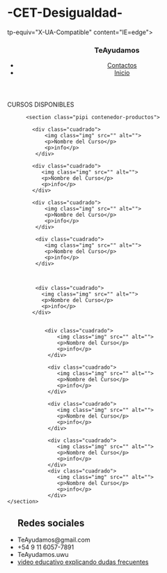 # -CET-Desigualdad-
<!DOCTYPE
<html lang="en">
<head>tp-equiv="X-UA-Compatible" content="IE=edge">
    <meta name="viewport" content="width=device-width, initial-scale=1.0">
    <link href='https://unpkg.com/boxicons@2.1.4/css/boxicons.min.css' rel='stylesheet'>
    <link rel="icon" type="image/png" href="">
    <link rel="stylesheet" href="../inicio/index.css">
    <title>DESIGUALDAD</title>
</head>
<body>
    <section>
     <header>
        <nav class="cosito">
         <div class="container">
             <h1 class="logo">TeAyudamos</h1>
             <ul class="nav-links">
                 <li><a target="_blank" href="contacto.html">Contactos</a></li>
                 <li><a target="_blank" href="index.html">Inicio</a></li>
             </ul> 
          </div>
        </nav>
     </header>
      <!--todo lo que dice class="x cosa", tenes que crearlo e un css con ese nombre o cambialo-->
       <section class="pipi ">
          <div class="pupi">
             <p> CURSOS DISPONIBLES
            </p>
          </div> 

          <section class="pipi contenedor-productos">
           
            <div class="cuadrado">
                <img class="img" src="" alt="">
                <p>Nombre del Curso</p>
                <p>info</p>
             </div>

            <div class="cuadrado">
               <img class="img" src="" alt="">
               <p>Nombre del Curso</p>
               <p>info</p>
            </div>
       
            <div class="cuadrado">
                <img class="img" src="" alt="">
                <p>Nombre del Curso</p>
                <p>info</p>
             </div>
       
             <div class="cuadrado">
                <img class="img" src="" alt="">
                <p>Nombre del Curso</p>
                <p>info</p>
             </div>


        
             <div class="cuadrado">
               <img class="img" src="" alt="">
               <p>Nombre del Curso</p>
               <p>info</p>
            </div>
       
        
                <div class="cuadrado">
                    <img class="img" src="" alt="">
                    <p>Nombre del Curso</p>
                    <p>info</p>
                 </div>
       
                 <div class="cuadrado">
                    <img class="img" src="" alt="">
                    <p>Nombre del Curso</p>
                    <p>info</p>
                 </div>
       
                 <div class="cuadrado">
                    <img class="img" src="" alt="">
                    <p>Nombre del Curso</p>
                    <p>info</p>
                 </div>
       
                 <div class="cuadrado">
                    <img class="img" src="" alt="">
                    <p>Nombre del Curso</p>
                    <p>info</p>
                 </div>
                 <div class="cuadrado">
                    <img class="img" src="" alt="">
                    <p>Nombre del Curso</p>
                    <p>info</p>
                 </div>
    </section>
</body>
<footer class="footer">
    <div>
        <ul class="pupita">
            <h2 class="pinpin">Redes sociales</h1>
             <li><i class='bx bxl-gmail' ></i>TeAyudamos@gmail.com</li>
             <li><i class='bx bxl-whatsapp' ></i>+54 9 11 6057-7891</li>
             <li><i class='bx bxl-instagram' ></i>TeAyudamos.uwu</li>
             <li><a target="_blank" href="/videowow.html">video educativo explicando dudas frecuentes
             </a></li>
         </ul>
    </div>
</footer>
